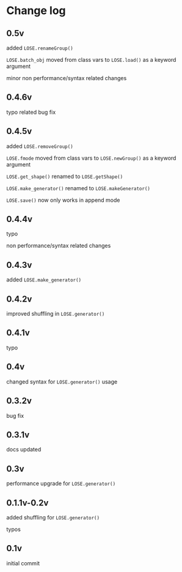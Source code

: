 # Change log

## 0.5v
added `LOSE.renameGroup()`

`LOSE.batch_obj` moved from class vars to `LOSE.load()` as a keyword argument

minor non performance/syntax related changes

## 0.4.6v
typo related bug fix

## 0.4.5v
added `LOSE.removeGroup()`

`LOSE.fmode` moved from class vars to `LOSE.newGroup()` as a keyword argument

`LOSE.get_shape()` renamed to `LOSE.getShape()`

`LOSE.make_generator()` renamed to `LOSE.makeGenerator()`

`LOSE.save()` now only works in append mode

## 0.4.4v
typo

non performance/syntax related changes

## 0.4.3v
added `LOSE.make_generator()`

## 0.4.2v
improved shuffling in `LOSE.generator()`

## 0.4.1v
typo

## 0.4v
changed syntax for `LOSE.generator()` usage

## 0.3.2v
bug fix

## 0.3.1v
docs updated

## 0.3v
performance upgrade for `LOSE.generator()`

## 0.1.1v-0.2v
added shuffling for `LOSE.generator()`

typos

## 0.1v

initial commit